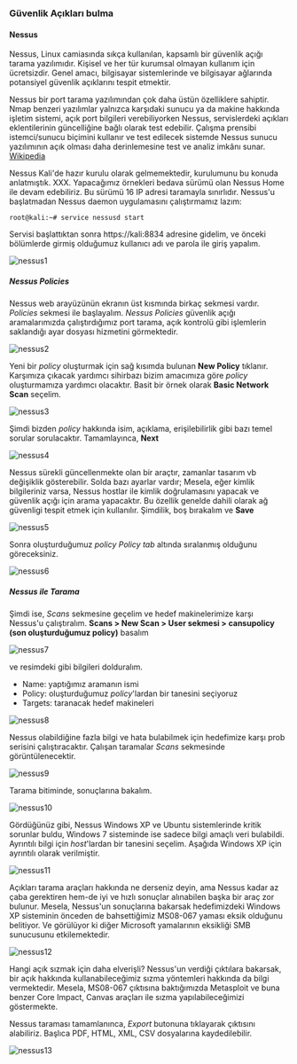 ### Güvenlik Açıkları bulma

#### Nessus

Nessus, Linux camiasında sıkça kullanılan, kapsamlı bir güvenlik açığı tarama yazılımıdır. Kişisel ve her tür kurumsal olmayan kullanım için ücretsizdir. Genel amacı, bilgisayar sistemlerinde ve bilgisayar ağlarında potansiyel güvenlik açıklarını tespit etmektir.

Nessus bir port tarama yazılımından çok daha üstün özelliklere sahiptir. Nmap benzeri yazılımlar yalnızca karşıdaki sunucu ya da makine hakkında işletim sistemi, açık port bilgileri verebiliyorken Nessus, servislerdeki açıkları eklentilerinin güncelliğine bağlı olarak test edebilir. Çalışma prensibi istemci/sunucu biçimini kullanır ve test edilecek sistemde Nessus sunucu yazılımının açık olması daha derinlemesine test ve analiz imkânı sunar. [Wikipedia](http://tr.wikipedia.org/wiki/Nessus)

Nessus Kali'de hazır kurulu olarak gelmemektedir, kurulumunu bu konuda anlatmıştık. XXX. Yapacağımız örnekleri bedava sürümü olan Nessus Home ile devam edebiliriz. Bu sürümü 16 IP adresi taramayla sınırlıdır. Nessus'u başlatmadan Nessus daemon uygulamasını çalıştırmamız lazım:

```ShellSession
root@kali:~# service nessusd start
```

Servisi başlattıktan sonra https://kali:8834 adresine gidelim, ve önceki bölümlerde girmiş olduğumuz kullanıcı adı ve parola ile giriş yapalım. 

![nessus1]

##### Nessus Policies

Nessus web arayüzünün ekranın üst kısmında birkaç sekmesi vardır. _Policies_ sekmesi ile başlayalım. _Nessus Policies_ güvenlik açığı aramalarımızda  çalıştırdığımız port tarama, açık kontrolü gibi işlemlerin saklandığı ayar dosyası hizmetini görmektedir.

![nessus2]

Yeni bir _policy_ oluşturmak için sağ kısımda bulunan __New Policy__ tıklanır. Karşımıza çıkacak yardımcı sihirbazı bizim amacımıza göre _policy_ oluşturmamıza yardımcı olacaktır. Basit bir örnek olarak __Basic Network Scan__ seçelim.

![nessus3]

Şimdi bizden _policy_ hakkında isim, açıklama, erişilebilirlik gibi bazı temel sorular sorulacaktır. Tamamlayınca, __Next__

![nessus4]

Nessus sürekli güncellenmekte olan bir araçtır, zamanlar tasarım vb değişiklik gösterebilir. Solda bazı ayarlar vardır; Mesela, eğer kimlik bilgileriniz varsa, Nessus hostlar ile kimlik doğrulamasını yapacak ve güvenlik açığı için arama yapacaktır. Bu özellik genelde dahili olarak ağ güvenligi tespit etmek için kullanılır. Şimdilik, boş bırakalım ve __Save__

![nessus5]

Sonra oluşturduğumuz _policy_ _Policy tab_ altında sıralanmış olduğunu göreceksiniz.

![nessus6]

##### Nessus ile Tarama

Şimdi ise, _Scans_ sekmesine geçelim ve hedef makinelerimize karşı Nessus'u çalıştıralım. __Scans > New Scan > User sekmesi > cansupolicy (son oluşturduğumuz policy)__ basalım 

![nessus7]

ve resimdeki gibi bilgileri dolduralım. 
* Name: yaptığımız aramanın ismi
* Policy: oluşturduğumuz _policy_'lardan bir tanesini seçiyoruz
* Targets: taranacak hedef makineleri

![nessus8]

Nessus olabildiğine fazla bilgi ve hata bulabilmek için hedefimize karşı prob serisini çalıştıracaktır. Çalışan taramalar _Scans_ sekmesinde görüntülenecektir.

![nessus9]

Tarama bitiminde, sonuçlarına bakalım.

![nessus10]

Gördüğünüz gibi, Nessus Windows XP ve Ubuntu sistemlerinde kritik sorunlar buldu, Windows 7 sisteminde ise sadece bilgi amaçlı veri bulabildi. Ayrıntılı bilgi için _host_'lardan bir tanesini seçelim. Aşağıda Windows XP için ayrıntılı olarak verilmiştir.

![nessus11]

Açıkları tarama araçları hakkında ne derseniz deyin, ama Nessus kadar az çaba gerektiren hem-de iyi ve hızlı sonuçlar alınabilen başka bir araç zor bulunur. Mesela, Nessus'un sonuçlarına bakarsak hedefimizdeki Windows XP sisteminin önceden de bahsettiğimiz MS08-067 yaması eksik olduğunu belitiyor. Ve görülüyor ki diğer Microsoft yamalarının eksikliği SMB sunucusunu etkilemektedir.

![nessus12]

Hangi açık sızmak için daha elverişli? Nessus'un verdiği çıktılara bakarsak, bir açık hakkında kullanabileceğimiz sızma yöntemleri hakkında da bilgi vermektedir. Mesela, MS08-067 çıktısına baktığımızda Metasploit ve buna benzer Core Impact, Canvas araçları ile sızma yapılabileceğimizi göstermekte.

Nessus taraması tamamlanınca, _Export_ butonuna tıklayarak çıktısını alabiliriz. Başlıca PDF, HTML, XML, CSV dosyalarına kaydedilebilir.

![nessus13]

[nessus1]: ../resim/nessus/1.png
[nessus2]: ../resim/nessus/2.png
[nessus3]: ../resim/nessus/3.png
[nessus4]: ../resim/nessus/4.png
[nessus5]: ../resim/nessus/5.png
[nessus6]: ../resim/nessus/6.png
[nessus7]: ../resim/nessus/7.png
[nessus8]: ../resim/nessus/8.png
[nessus9]: ../resim/nessus/9.png
[nessus10]: ../resim/nessus/10.png
[nessus11]: ../resim/nessus/11.png
[nessus12]: ../resim/nessus/12.png
[nessus13]: ../resim/nessus/13.png















